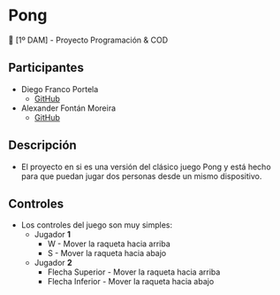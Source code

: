 # Pong
:speech_balloon: [1º DAM] - Proyecto Programación &amp; COD

## Participantes 
* Diego Franco Portela
  * [GitHub](https://github.com/DiegoFrancoPortela)
* Alexander Fontán Moreira
  * [GitHub](https://github.com/AFontanMoreira)

## Descripción
* El proyecto en si es una versión del clásico juego Pong y está hecho para que puedan jugar dos personas desde un mismo dispositivo.

## Controles
* Los controles del juego son muy simples:
  * Jugador **1**
    * W - Mover la raqueta hacia arriba
    * S - Mover la raqueta hacia abajo 
  * Jugador **2**
    * Flecha Superior - Mover la raqueta hacia arriba
    * Flecha Inferior - Mover la raqueta hacia abajo
